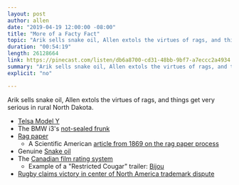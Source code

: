 ```yaml
---
layout: post
author: allen
date: "2019-04-19 12:00:00 -08:00"
title: "More of a Facty Fact"
topic: "Arik sells snake oil, Allen extols the virtues of rags, and things get very serious in rural North Dakota."
duration: "00:54:19"
length: 26128664
link: https://pinecast.com/listen/db6a8700-cd31-48bb-9bf7-a7eccc2a4934.mp3
summary: "Arik sells snake oil, Allen extols the virtues of rags, and things get very serious in rural North Dakota."
explicit: "no"

---
```

 
Arik sells snake oil, Allen extols the virtues of rags, and things get very serious in rural North Dakota.

- [Telsa Model Y](https://www.tesla.com/modely)
- The BMW i3's [not-sealed frunk](https://www.mybmwi3.com/forum/viewtopic.php?t=4884)
- [Rag paper](https://en.wikipedia.org/wiki/Cotton_paper)
	- A Scientific American [article from 1869 on the rag paper process](https://www.scientificamerican.com/article/the-manufacture-of-paperpaper-made/)
- Genuine [Snake oil](https://en.wikipedia.org/wiki/Snake_oil)
- The [Canadian film rating system](https://en.wikipedia.org/wiki/Canadian_motion_picture_rating_system)
	- Example of a "Restricted Cougar" trailer: [Bijou](https://www.youtube.com/watch?v=R2uKdK-aTf8)
- [Rugby claims victory in center of North America trademark dispute](https://bismarcktribune.com/news/state-and-regional/rugby-claims-victory-in-center-of-north-america-trademark-dispute/article_ca8f8020-0b6c-5670-8f54-9e10f4fd8f87.html)